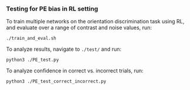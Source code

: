 ### Testing for PE bias in RL setting

To train multiple networks on the orientation discrimination task using RL, and evaluate over a range of contrast and noise values, run:
```
./train_and_eval.sh
```
To analyze results, navigate to `./test/` and run:
```
python3 ./PE_test.py
```
To analyze confidence in correct vs. incorrect trials, run:
```
python3 ./PE_test_correct_incorrect.py
```
